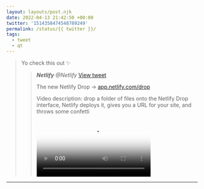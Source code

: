 ```yaml
---
layout: layouts/post.njk
date: 2022-04-13 21:42:50 +00:00
twitter: '1514358474548789249'
permalink: /status/{{ twitter }}/
tags: 
  - tweet
  - qt
---
```


> Yo check this out ✨
> 
> > <cite>**Netlify** @Netlify</cite> [View tweet](https://twitter.com/Netlify/status/1514303622842093568)
> > 
> > The new Netlify Drop -> [app.netlify.com/drop](https://app.netlify.com/drop)
> > 
> > <p class="sr-only">Video description: drop a folder of files onto the Netlify Drop interface, Netlify deploys it, gives you a URL for your site, and throws some confetti</p>
> > 
> > <video controls preload="metadata" poster="/img/_qt/u8mkhAvxX603B02a.jpg"><source src="/img/_qt/Pijyits6EWII_XNx.mp4">Your browser does not support the video tag.</video>

---
